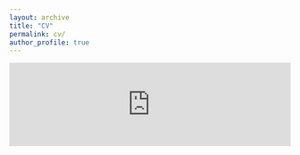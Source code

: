 ```yaml
---
layout: archive
title: "CV"
permalink: cv/
author_profile: true
---
```


<embed src="https://dmchua.github.io/about-me/DMNChua_CV2024.pdf" type="application/pdf" width="100%" />

